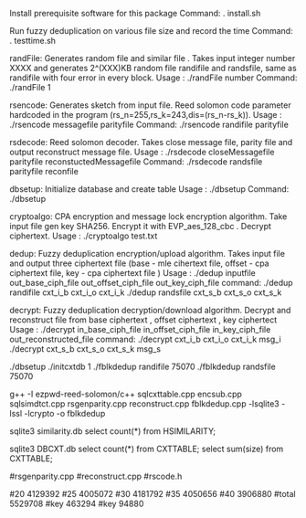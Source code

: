 
Install prerequisite software for this package
Command:
. install.sh

Run fuzzy deduplication on various file size and record the time
Command:
. testtime.sh

randFile:
Generates random file and similar file . Takes input integer number XXXX and generates 2^(XXX)KB random file randifile and 
randsfile, same as  randifile with four error in every block. 
Usage :
./randFile number
Command:
./randFile 1

rsencode:
Generates sketch from input file. Reed solomon code parameter hardcoded in the program (rs_n=255,rs_k=243,dis=(rs_n-rs_k)).
Usage :
./rsencode messagefile parityfile
Command:
./rsencode randifile parityfile

rsdecode:
Reed solomon decoder. Takes close message file, parity file and output reconstruct message file.
Usage :
./rsdecode closeMessagefile parityfile reconstuctedMessagefile
Command:
./rsdecode randsfile parityfile reconfile

dbsetup: Initialize database and create table
Usage :
./dbsetup
Command:
./dbsetup  

cryptoalgo:
CPA encryption and message lock encryption algorithm. Take input file gen key SHA256. Encrypt it with EVP_aes_128_cbc . Decrypt ciphertext. 
Usage :
./cryptoalgo test.txt

dedup:
Fuzzy deduplication encryption/upload algorithm. Takes input file and output three ciphertext file (base - mle cihertext file, offset - cpa ciphertext file, key - cpa ciphertext file )
Usage :
./dedup inputfile out_base_ciph_file out_offset_ciph_file out_key_ciph_file
command:
./dedup randifile cxt_i_b cxt_i_o cxt_i_k
./dedup randsfile cxt_s_b cxt_s_o cxt_s_k


decrypt:
Fuzzy deduplication decryption/download algorithm. Decrypt and reconstruct file from base ciphertext , offset ciphertext , key ciphertect
Usage :
./decrypt in_base_ciph_file in_offset_ciph_file in_key_ciph_file out_reconstructed_file
command:
./decrypt cxt_i_b cxt_i_o cxt_i_k msg_i
./decrypt cxt_s_b cxt_s_o cxt_s_k msg_s


./dbsetup
./initcxtdb 1
./fblkdedup randifile 75070
./fblkdedup randsfile 75070

g++ -I  ezpwd-reed-solomon/c++ sqlcxttable.cpp encsub.cpp sqlsimdtct.cpp rsgenparity.cpp reconstruct.cpp fblkdedup.cpp -lsqlite3 -lssl -lcrypto -o fblkdedup	

sqlite3 similarity.db
select count(*) from HSIMILARITY;

sqlite3 DBCXT.db
select count(*) from CXTTABLE;
select sum(size) from CXTTABLE;


#rsgenparity.cpp
#reconstruct.cpp
#rscode.h

#20 4129392
#25 4005072
#30 4181792
#35 4050656
#40 3906880
#total 5529708
#key    463294
#key     94880